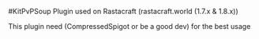 #KitPvPSoup
Plugin used on Rastacraft (rastacraft.world (1.7.x & 1.8.x))

This plugin need (CompressedSpigot or be a good dev) for the best usage
